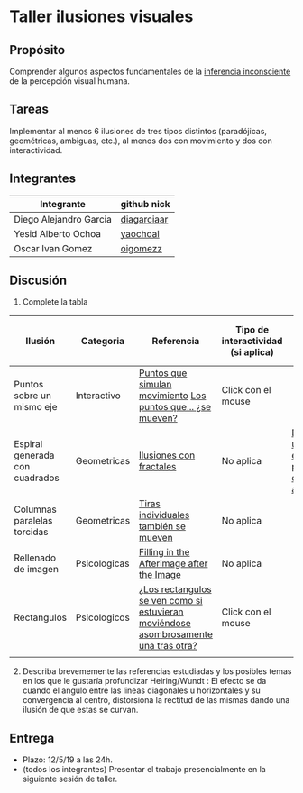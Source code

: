 # Taller ilusiones visuales

## Propósito

Comprender algunos aspectos fundamentales de la [inferencia inconsciente](https://github.com/VisualComputing/Cognitive) de la percepción visual humana.

## Tareas

Implementar al menos 6 ilusiones de tres tipos distintos (paradójicas, geométricas, ambiguas, etc.), al menos dos con movimiento y dos con interactividad.

## Integrantes

|       Integrante      |                 github nick                   |
|-----------------------|-----------------------------------------------|
| Diego Alejandro Garcia| [diagarciaar](https://github.com/diagarciaar) |
| Yesid Alberto Ochoa   | [yaochoal](https://github.com/yaochoal)       |
| Oscar Ivan Gomez      | [oigomezz](https://github.com/oigomezz)       |


## Discusión

1. Complete la tabla

| 		Ilusión			        |  Categoria   | Referencia | Tipo de interactividad (si aplica) | URL código base (si aplica) |
|-------------------------------|--------------|------------|------------------------------------|-----------------------------|
| Puntos sobre un mismo eje     | Interactivo  |[Puntos que simulan movimiento](https://www.lagranimprenta.es/blog/ilusion-visual-puntos-en-circulo.html) [Los puntos que... ¿se mueven?](https://magnet.xataka.com/ciencia/13-ilusiones-visuales-que-haran-que-tu-cabeza-explote)| Click con el mouse                                    |                             |
| Espiral generada con cuadrados| Geometricas  |[Ilusiones con fractales](http://www.opticalillusionsportal.com/55-mind-blasting-fractal-illusions/)            | No aplica                                 |  [Dibujar una espiral partiendo del punto anterior](http://dunadigital.com/processing/2013/08/03/dibujar-una-espiral-partiendo-del-ejemplo-anterior/)  |
| Columnas paralelas torcidas   | Geometricas  |[Tiras individuales también se mueven](https://marcianosmx.com/11-ilusiones-opticas-que-te-sacudiran-el-cerebro/)           | No aplica                                   |                             |
| Rellenado de imagen  | Psicologicas | [Filling in the Afterimage after the Image](http://illusionoftheyear.com/2008/05/filling-in-the-afterimage-after-the-image/)  |  No aplica |                             |
| Rectangulos | Psicologicos | [¿Los rectangulos se ven como si estuvieran moviéndose asombrosamente una tras otra?](http://www.flexyourbrain.com/best-optical-illusions/) | Click con el mouse |                             |
|                               |              |            |                                    |                             |

2. Describa brevememente las referencias estudiadas y los posibles temas en los que le gustaría profundizar
Heiring/Wundt : El efecto se da cuando el angulo entre las lineas diagonales u horizontales y su convergencia al centro, distorsiona la rectitud de las mismas dando una ilusión de que estas se curvan.

## Entrega

* Plazo: 12/5/19 a las 24h.
* (todos los integrantes) Presentar el trabajo presencialmente en la siguiente sesión de taller.
